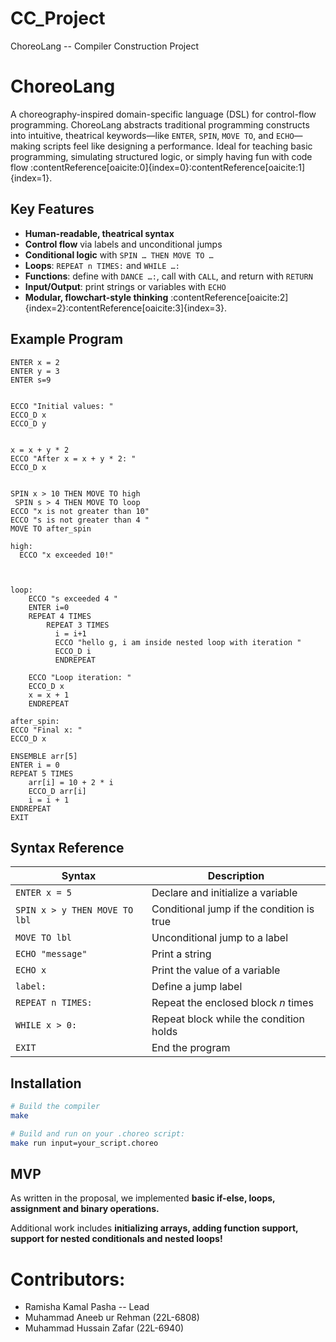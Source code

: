 # CC_Project
ChoreoLang -- Compiler Construction Project


# ChoreoLang

A choreography-inspired domain-specific language (DSL) for control-flow programming. ChoreoLang abstracts traditional programming constructs into intuitive, theatrical keywords—like `ENTER`, `SPIN`, `MOVE TO`, and `ECHO`—making scripts feel like designing a performance. Ideal for teaching basic programming, simulating structured logic, or simply having fun with code flow :contentReference[oaicite:0]{index=0}:contentReference[oaicite:1]{index=1}.

## Key Features

- **Human-readable, theatrical syntax**  
- **Control flow** via labels and unconditional jumps  
- **Conditional logic** with `SPIN … THEN MOVE TO …`  
- **Loops**: `REPEAT n TIMES:` and `WHILE …:`  
- **Functions**: define with `DANCE …:`, call with `CALL`, and return with `RETURN`  
- **Input/Output**: print strings or variables with `ECHO`  
- **Modular, flowchart-style thinking** :contentReference[oaicite:2]{index=2}:contentReference[oaicite:3]{index=3}.

## Example Program

```choreo
ENTER x = 2
ENTER y = 3
ENTER s=9


ECCO "Initial values: "
ECCO_D x
ECCO_D y


x = x + y * 2
ECCO "After x = x + y * 2: "
ECCO_D x


SPIN x > 10 THEN MOVE TO high
 SPIN s > 4 THEN MOVE TO loop
ECCO "x is not greater than 10"
ECCO "s is not greater than 4 "
MOVE TO after_spin

high:
  ECCO "x exceeded 10!"



loop:
    ECCO "s exceeded 4 "
    ENTER i=0
    REPEAT 4 TIMES
        REPEAT 3 TIMES
          i = i+1
          ECCO "hello g, i am inside nested loop with iteration "
          ECCO_D i
          ENDREPEAT

    ECCO "Loop iteration: "
    ECCO_D x
    x = x + 1
    ENDREPEAT

after_spin:
ECCO "Final x: "
ECCO_D x

ENSEMBLE arr[5]
ENTER i = 0
REPEAT 5 TIMES
    arr[i] = 10 + 2 * i
    ECCO_D arr[i]
    i = i + 1
ENDREPEAT
EXIT
```


## Syntax Reference

| Syntax                          | Description                               |
|---------------------------------|-------------------------------------------|
| `ENTER x = 5`                   | Declare and initialize a variable         |
| `SPIN x > y THEN MOVE TO lbl`   | Conditional jump if the condition is true |
| `MOVE TO lbl`                   | Unconditional jump to a label             |
| `ECHO "message"`                | Print a string                            |
| `ECHO x`                        | Print the value of a variable             |
| `label:`                        | Define a jump label                       |
| `REPEAT n TIMES:`               | Repeat the enclosed block _n_ times       |
| `WHILE x > 0:`                  | Repeat block while the condition holds    |
| `EXIT`                          | End the program                           | :contentReference[oaicite:6]{index=6}:contentReference[oaicite:7]{index=7}

## Installation

```bash
# Build the compiler
make
```

```bash
# Build and run on your .choreo script:
make run input=your_script.choreo
```

## MVP
As written in the proposal, we implemented **basic if-else, loops, assignment and binary operations.**

Additional work includes **initializing arrays, adding function support, support for nested conditionals and nested loops!**

# Contributors:
- Ramisha Kamal Pasha -- Lead
- Muhammad Aneeb ur Rehman (22L-6808)
- Muhammad Hussain Zafar (22L-6940) 
